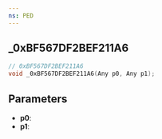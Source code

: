 ```yaml
---
ns: PED
---
```

## _0xBF567DF2BEF211A6

```c
// 0xBF567DF2BEF211A6
void _0xBF567DF2BEF211A6(Any p0, Any p1);
```

## Parameters
* **p0**:
* **p1**:

